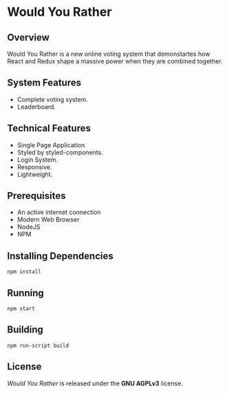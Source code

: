 # Would You Rather

## Overview

Would You Rather is a new online voting system that demonstartes how React and Redux shape a massive power when they are combined together.

## System Features

* Complete voting system.
* Leaderboard.

## Technical Features

* Single Page Application
* Styled by styled-components.
* Login System.
* Responsive.
* Lightweight.

## Prerequisites

* An active internet connection
* Modern Web Browser
* NodeJS
* NPM

## Installing Dependencies

```
npm install
```

## Running

```
npm start
```

## Building

```
npm run-script build
```

## License

*Would You Rather* is released under the **GNU AGPLv3** license.
